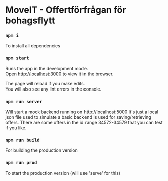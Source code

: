 # MoveIT - Offertförfrågan för bohagsflytt

### `npm i`

To install all dependencies

### `npm start`

Runs the app in the development mode.\
Open [http://localhost:3000](http://localhost:3000) to view it in the browser.

The page will reload if you make edits.\
You will also see any lint errors in the console.

### `npm run server`

Will start a mock backend running on http://localhost:5000
It's just a local json file used to simulate a basic backend
Is used for saving/retrieving offers. There are some offers in the id range 34572-34579 that you can test if you like.

### `npm run build`

For building the production version

### `npm run prod`

To start the production version (will use 'serve' for this)
